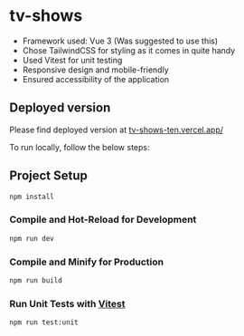 # tv-shows

- Framework used: Vue 3 (Was suggested to use this)
- Chose TailwindCSS for styling as it comes in quite handy
- Used Vitest for unit testing
- Responsive design and mobile-friendly
- Ensured accessibility of the application

## Deployed version

Please find deployed version at [tv-shows-ten.vercel.app/](https://tv-shows-ten.vercel.app/)

To run locally, follow the below steps:

## Project Setup

```sh
npm install
```

### Compile and Hot-Reload for Development

```sh
npm run dev
```

### Compile and Minify for Production

```sh
npm run build
```

### Run Unit Tests with [Vitest](https://vitest.dev/)

```sh
npm run test:unit
```
